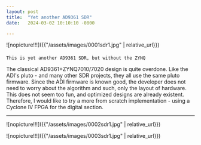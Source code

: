 ```yaml
---
layout: post
title:  "Yet another AD9361 SDR"
date:   2024-03-02 10:10:10 -0800

---
```

![nopicture!!!]({{"/assets/images/0001sdr1.jpg" | relative_url}})
####
`This is yet another AD9361 SDR, but without the ZYNQ`

The classical AD9361+ZYNQ7010/7020 design is quite overdone. Like the ADI's pluto - and many other SDR projects, they all use the same pluto firmware. Since the ADI firmware is known good, the developer does not need to worry about the algorithm and such, only the layout of hardware. This does not seem too fun, and optimized designs are already existent. Therefore, I would like to try a more from scratch implementation - using a Cyclone IV FPGA for the digital section.

***
![nopicture!!!]({{"/assets/images/0002sdr1.jpg" | relative_url}})


![nopicture!!!]({{"/assets/images/0003sdr1.jpg" | relative_url}})



